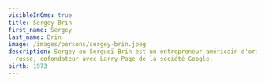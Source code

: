 ```yaml
---
visibleInCms: true
title: Sergey Brin
first_name: Sergey
last_name: Brin
image: /images/persons/sergey-brin.jpeg
description: Sergey ou Sergueï Brin est un entrepreneur américain d'origine
  russe, cofondateur avec Larry Page de la société Google.
birth: 1973
---
```

